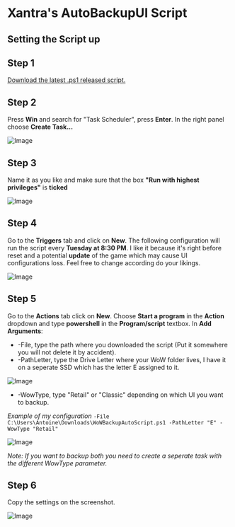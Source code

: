 # Xantra's AutoBackupUI Script

## Setting the Script up

Step 1
---
[Download the latest .ps1 released script.](https://github.com/Xantra/WoWAutoBackupUI/releases/tag/Release)

Step 2
---
Press **Win** and search for "Task Scheduler", press **Enter**.
In the right panel choose **Create Task...**

![Image](https://i.imgur.com/lMrqkAm.png)

Step 3
---
Name it as you like and make sure that the box **"Run with highest privileges"** is **ticked**

![Image](https://i.imgur.com/t92r8X0.png)

Step 4
---
Go to the **Triggers** tab and click on **New**.
The following configuration will run the script every **Tuesday at 8:30 PM**. I like it because it's right before reset and a potential **update** of the game which may cause UI configurations loss.
Feel free to change according do your likings.

![Image](https://i.imgur.com/I2ZyMWn.png)

Step 5
---
Go to the **Actions** tab click on **New**. Choose **Start a program** in the **Action** dropdown and type **powershell** in the **Program/script** textbox.
In **Add Arguments**: 
* -File, type the path where you downloaded the script (Put it somewhere you will not delete it by accident).
* -PathLetter, type the Drive Letter where your WoW folder lives, I have it on a seperate SSD which has the letter E assigned to it.

![Image](https://i.imgur.com/yiYamUi.png)

* -WowType, type "Retail" or "Classic" depending on which UI you want to backup.

*Example of my configuration* `-File C:\Users\Antoine\Downloads\WoWBackupAutoScript.ps1 -PathLetter "E" -WowType "Retail"`

![Image](https://i.imgur.com/xA1mjW9.png)

*Note: If you want to backup both you need to create a seperate task with the different WowType parameter.*

Step 6
---

Copy the settings on the screenshot.

![Image](https://i.imgur.com/lK1pB9R.png)



